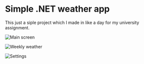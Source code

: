 # Simple .NET weather app

This just a siple project which I made in like a day for my university assignment.

![Main screen](https://i.imgur.com/c9cWMbe.png)

![Weekly weather](https://i.imgur.com/LHXHSpK.png)

![Settings](https://i.imgur.com/K2Nj94o.png)

